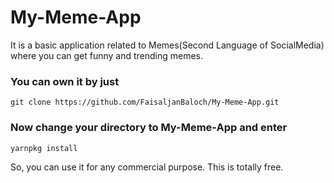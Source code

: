 # My-Meme-App
It is a basic application related to Memes(Second Language of SocialMedia) where you can get funny and trending memes.

### You can own it by just
```
git clone https://github.com/FaisaljanBaloch/My-Meme-App.git
```
### Now change your directory to My-Meme-App and enter
```
yarnpkg install
```
So, you can use it for any commercial purpose. This is totally free.
